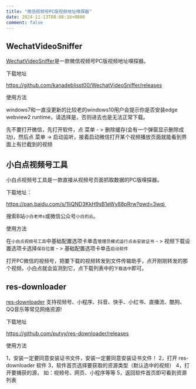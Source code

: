 ```yaml
---
title: "微信视频号PC版视频地址嗅探器"
date: 2024-11-13T08:08:18+0800
comment: false
---
```


## WechatVideoSniffer

[WechatVideoSniffer](https://github.com/kanadeblisst00/WechatVideoSniffer)是一款微信视频号PC版视频地址嗅探器。

下载地址

https://github.com/kanadeblisst00/WechatVideoSniffer/releases

使用方法

windows7和一直没更新的比较老的windows10用户会提示你是否安装edge webview2 runtime，请选择是，否则进去也是无法正常下载。

先不要打开微信，先打开软件，点 菜单 - > 删除缓存(会有一个弹窗显示删除成功)，然后点 菜单 -> 启动监听，接着启动微信打开某个视频播放页面就能看到界面上有拦截到的视频

## 小白点视频号工具

小白点视频号工具是一款直接从视频号页面抓取数据的PC版嗅探器。

下载地址：

https://pan.baidu.com/s/1IiQND3KkH9sB1eWy88pRrw?pwd=3wqj 

搜索B站`小白老师s`或微信公众号`小白的云`。


使用方法

在`小白点视频号工具`中基础配置选项卡单击`管理员模式运行点击安装证书` - > 视频下载设置选项卡选择`保存位置` - > 基础配置选项卡单击`启动软件`
 
打开PC微信的视频号，把要下载的视频转发到文件传输助手，点开刚刚转发的那个视频，小白点就会监测到它，点下载列表中的`下载选中`即可。

## res-downloader

[res-downloader](https://github.com/putyy/res-downloader) 支持视频号、小程序、抖音、快手、小红书、直播流、酷狗、QQ音乐等常见网络资源!

下载地址

https://github.com/putyy/res-downloader/releases

使用方法

1，安装一定要同意安装证书文件，安装一定要同意安装证书文件！
2，打开 res-downloader 软件
3，软件首页选择要获取的资源类型（默认选中的视频）
4，打开要捕获的源， 如：视频号、网页、小程序等等
5，返回软件首页即可看到资源列表